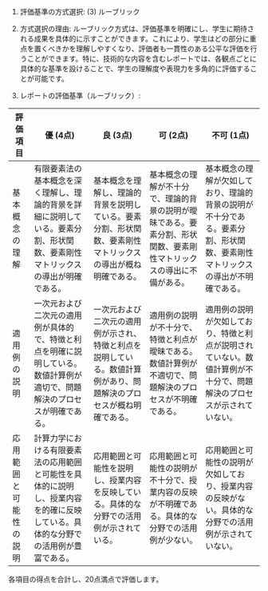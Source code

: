 1. 評価基準の方式選択: (3) ルーブリック

2. 方式選択の理由:
ルーブリック方式は、評価基準を明確にし、学生に期待される成果を具体的に示すことができます。これにより、学生はどの部分に重点を置くべきかを理解しやすくなり、評価者も一貫性のある公平な評価を行うことができます。特に、技術的な内容を含むレポートでは、各観点ごとに具体的な基準を設けることで、学生の理解度や表現力を多角的に評価することが可能です。

3. レポートの評価基準（ルーブリック）:

| 評価項目               | 優 (4点)                             | 良 (3点)                             | 可 (2点)                             | 不可 (1点)                             |
|------------------------|--------------------------------------|--------------------------------------|--------------------------------------|----------------------------------------|
| 基本概念の理解         | 有限要素法の基本概念を深く理解し、理論的背景を詳細に説明している。要素分割、形状関数、要素剛性マトリックスの導出が明確である。 | 基本概念を理解し、理論的背景を説明している。要素分割、形状関数、要素剛性マトリックスの導出が概ね明確である。 | 基本概念の理解が不十分で、理論的背景の説明が曖昧である。要素分割、形状関数、要素剛性マトリックスの導出に不備がある。 | 基本概念の理解が欠如しており、理論的背景の説明が不十分である。要素分割、形状関数、要素剛性マトリックスの導出が不明確である。 |
| 適用例の説明           | 一次元および二次元の適用例が具体的で、特徴と利点を明確に説明している。数値計算例が適切で、問題解決のプロセスが明確である。 | 一次元および二次元の適用例が示され、特徴と利点を説明している。数値計算例があり、問題解決のプロセスが概ね明確である。 | 適用例の説明が不十分で、特徴と利点が曖昧である。数値計算例が不適切で、問題解決のプロセスが不明確である。 | 適用例の説明が欠如しており、特徴と利点が説明されていない。数値計算例が不十分で、問題解決のプロセスが示されていない。 |
| 応用範囲と可能性の説明 | 計算力学における有限要素法の応用範囲と可能性を具体的に説明し、授業内容を的確に反映している。具体的な分野での活用例が豊富である。 | 応用範囲と可能性を説明し、授業内容を反映している。具体的な分野での活用例が示されている。 | 応用範囲と可能性の説明が不十分で、授業内容の反映が不明確である。具体的な分野での活用例が少ない。 | 応用範囲と可能性の説明が欠如しており、授業内容の反映がない。具体的な分野での活用例が示されていない。 |

各項目の得点を合計し、20点満点で評価します。